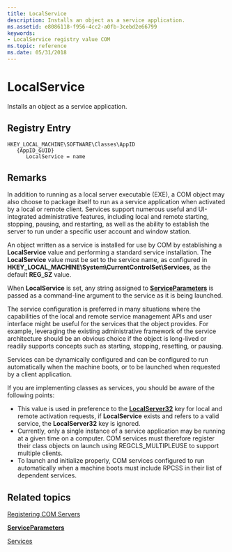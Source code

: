 ```yaml
---
title: LocalService
description: Installs an object as a service application.
ms.assetid: e8086118-f956-4cc2-a0fb-3cebd2e66799
keywords:
- LocalService registry value COM
ms.topic: reference
ms.date: 05/31/2018
---
```


# LocalService

Installs an object as a service application.

## Registry Entry

```
HKEY_LOCAL_MACHINE\SOFTWARE\Classes\AppID
   {AppID_GUID}
      LocalService = name
```

## Remarks

In addition to running as a local server executable (EXE), a COM object may also choose to package itself to run as a service application when activated by a local or remote client. Services support numerous useful and UI-integrated administrative features, including local and remote starting, stopping, pausing, and restarting, as well as the ability to establish the server to run under a specific user account and window station.

An object written as a service is installed for use by COM by establishing a **LocalService** value and performing a standard service installation. The **LocalService** value must be set to the service name, as configured in **HKEY\_LOCAL\_MACHINE\\System\\CurrentControlSet\\Services**, as the default **REG\_SZ** value.

When **LocalService** is set, any string assigned to [**ServiceParameters**](serviceparameters.md) is passed as a command-line argument to the service as it is being launched.

The service configuration is preferred in many situations where the capabilities of the local and remote service management APIs and user interface might be useful for the services that the object provides. For example, leveraging the existing administrative framework of the service architecture should be an obvious choice if the object is long-lived or readily supports concepts such as starting, stopping, resetting, or pausing.

Services can be dynamically configured and can be configured to run automatically when the machine boots, or to be launched when requested by a client application.

If you are implementing classes as services, you should be aware of the following points:

-   This value is used in preference to the [**LocalServer32**](localserver32.md) key for local and remote activation requests, if **LocalService** exists and refers to a valid service, the **LocalServer32** key is ignored.
-   Currently, only a single instance of a service application may be running at a given time on a computer. COM services must therefore register their class objects on launch using REGCLS\_MULTIPLEUSE to support multiple clients.
-   To launch and initialize properly, COM services configured to run automatically when a machine boots must include RPCSS in their list of dependent services.

## Related topics

<dl> <dt>

[Registering COM Servers](registering-com-servers.md)
</dt> <dt>

[**ServiceParameters**](serviceparameters.md)
</dt> <dt>

[Services](/windows/desktop/Services/services)
</dt> </dl>

 

 
